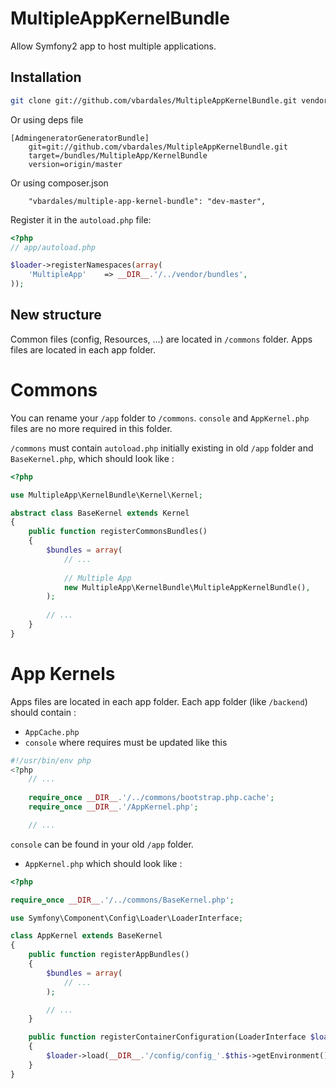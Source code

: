 MultipleAppKernelBundle
=======================

Allow Symfony2 app to host multiple applications.

## Installation

``` bash
git clone git://github.com/vbardales/MultipleAppKernelBundle.git vendor/bundles/MultipleApp/KernelBundle
```

Or using deps file

```
[AdmingeneratorGeneratorBundle]
    git=git://github.com/vbardales/MultipleAppKernelBundle.git
    target=/bundles/MultipleApp/KernelBundle
    version=origin/master
```

Or using composer.json

```
    "vbardales/multiple-app-kernel-bundle": "dev-master",
```

Register it in the `autoload.php` file:

``` php
<?php
// app/autoload.php

$loader->registerNamespaces(array(
    'MultipleApp'    => __DIR__.'/../vendor/bundles',
));
```

## New structure

Common files (config, Resources, ...) are located in `/commons` folder. Apps files are located in each app folder.

# Commons

You can rename your `/app` folder to `/commons`. `console` and `AppKernel.php` files are no more required in this folder.

`/commons` must contain `autoload.php` initially existing in old `/app` folder and `BaseKernel.php`, which should look like :

``` php
<?php

use MultipleApp\KernelBundle\Kernel\Kernel;

abstract class BaseKernel extends Kernel
{
    public function registerCommonsBundles()
    {
        $bundles = array(
            // ...
            
            // Multiple App
            new MultipleApp\KernelBundle\MultipleAppKernelBundle(),
        );
        
        // ...
    }
}
```

# App Kernels

Apps files are located in each app folder. Each app folder (like `/backend`) should contain :
- `AppCache.php`
- `console` where requires must be updated like this

``` php
#!/usr/bin/env php
<?php
    // ...
    
    require_once __DIR__.'/../commons/bootstrap.php.cache';
    require_once __DIR__.'/AppKernel.php';

    // ...
```

`console` can be found in your old `/app` folder.

- `AppKernel.php` which should look like :

``` php
<?php

require_once __DIR__.'/../commons/BaseKernel.php';

use Symfony\Component\Config\Loader\LoaderInterface;

class AppKernel extends BaseKernel
{
    public function registerAppBundles()
    {
        $bundles = array(
            // ...
        );

        // ...
    }

    public function registerContainerConfiguration(LoaderInterface $loader)
    {
        $loader->load(__DIR__.'/config/config_'.$this->getEnvironment().'.yml');
    }
}

```
